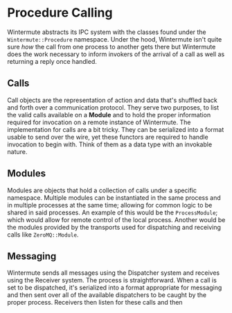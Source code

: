 # Procedure Calling

Wintermute abstracts its IPC system with the classes found under the 
`Wintermute::Procedure` namespace. Under the hood, Wintermute isn't quite sure
*how* the call from one process to another gets there but Wintermute does the
work necessary to inform invokers of the arrival of a call as well as
returning a reply once handled.

## Calls

Call objects are the representation of action and data that's shuffled back
and forth over a communication protocol. They serve two purposes, to list the
valid calls available on a **Module** and to hold the proper information
required for invocation on a remote instance of Wintermute. The implementation
for calls are a bit tricky. They can be serialized into a format usable to
send over the wire, yet these functors are required to handle invocation to
begin with. Think of them as a data type with an invokable nature.

## Modules

Modules are objects that hold a collection of calls under a specific namespace. 
Multiple modules can be instantiated in the same process and in multiple
processes at the same time; allowing for common logic to be shared in said
processes. An example of this would be the `ProcessModule`; which would allow
for remote control of the local process. Another would be the modules provided
by the transports used for dispatching and receiving calls like `ZeroMQ::Module`.

## Messaging

Wintermute sends all messages using the Dispatcher system and receives using
the Receiver system. The process is straightforward. When a call is set to be
dispatched, it's serialized into a format appropriate for messaging and then
sent over all of the available dispatchers to be caught by the proper process.
Receivers then listen for these calls and then 
